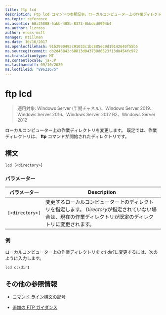 ```yaml
---
title: ftp lcd
description: Ftp lcd コマンドの参照記事。ローカルコンピューター上の作業ディレクトリを変更します。
ms.topic: reference
ms.assetid: 60a25808-6abb-408b-8373-0bbdcd0994b4
ms.author: lizross
author: eross-msft
manager: mtillman
ms.date: 10/16/2017
ms.openlocfilehash: 91b2990495c91033c1bc885ec9d19142640f55b5
ms.sourcegitcommit: db2d46842c68813d043738d6523f13d8454fc972
ms.translationtype: MT
ms.contentlocale: ja-JP
ms.lasthandoff: 09/10/2020
ms.locfileid: "89621675"
---
```

# <a name="ftp-lcd"></a>ftp lcd

> 適用対象: Windows Server (半期チャネル)、Windows Server 2019、Windows Server 2016、Windows Server 2012 R2、Windows Server 2012

ローカルコンピューター上の作業ディレクトリを変更します。 既定では、作業ディレクトリは、 **ftp** コマンドが開始されたディレクトリです。

## <a name="syntax"></a>構文

```
lcd [<directory>]
```

### <a name="parameters"></a>パラメーター

| パラメーター | Description |
| --------- | ----------- |
| `[<directory>]` | 変更するローカルコンピューター上のディレクトリを指定します。 *Directory*が指定されていない場合は、現在の作業ディレクトリが既定のディレクトリに変更されます。 |

### <a name="examples"></a>例

ローカルコンピューター上の作業ディレクトリを *c:\ dir1*に変更するには、次のように入力します。

```
lcd c:\dir1
```

## <a name="additional-references"></a>その他の参照情報

- [コマンド ライン構文の記号](command-line-syntax-key.md)

- [追加の FTP ガイダンス](/previous-versions/orphan-topics/ws.10/cc756013(v=ws.10))
